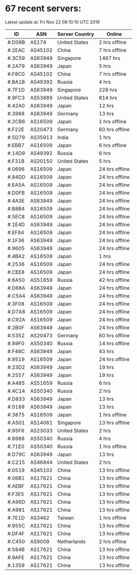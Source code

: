# 67 recent servers:

Latest update at: Fri Nov 22 08:10:10 UTC 2019

| ID | ASN | Server Country | Online |
| -- | --- | -------------- | ------ |
| #.D09B | AS174 | United States | 2 hrs offline |
| #.2EAC | AS45102 | China | 7 hrs offline |
| #.3C59 | AS63949 | Singapore | 1487 hrs |
| #.2A79 | AS63949 | Japan | 5 hrs |
| #.F8C0 | AS45102 | China | 7 hrs offline |
| #.BA1B | AS49392 | Russia | 4 hrs |
| #.7F1D | AS63949 | Singapore | 228 hrs |
| #.9FC3 | AS53889 | United States | 814 hrs |
| #.42A0 | AS63949 | Japan | 12 hrs |
| #.3988 | AS63949 | Germany | 13 hrs |
| #.2CB6 | AS16509 | Japan | 1 hrs offline |
| #.F22E | AS20473 | Germany | 60 hrs offline |
| #.5D79 | AS35913 | India | 1 hrs |
| #.EBB7 | AS16509 | Japan | 6 hrs offline |
| #.14D9 | AS49392 | Russia | 6 hrs |
| #.F31B | AS20150 | United States | 5 hrs |
| #.0696 | AS16509 | Japan | 24 hrs offline |
| #.84DD | AS16509 | Japan | 24 hrs offline |
| #.EA5A | AS16509 | Japan | 24 hrs offline |
| #.D0FB | AS16509 | Japan | 24 hrs offline |
| #.4A3E | AS63949 | Japan | 24 hrs offline |
| #.B8B4 | AS16509 | Japan | 24 hrs offline |
| #.5EC8 | AS16509 | Japan | 24 hrs offline |
| #.1E4D | AS63949 | Japan | 24 hrs offline |
| #.EF84 | AS16509 | Japan | 24 hrs offline |
| #.1F36 | AS63949 | Japan | 24 hrs offline |
| #.9605 | AS63949 | Japan | 24 hrs offline |
| #.4BA2 | AS16509 | Japan | 1 hrs |
| #.2536 | AS16509 | Japan | 24 hrs offline |
| #.CEE8 | AS16509 | Japan | 24 hrs offline |
| #.6A50 | AS51659 | Russia | 42 hrs offline |
| #.D68A | AS63949 | Japan | 24 hrs offline |
| #.C5A4 | AS63949 | Japan | 24 hrs offline |
| #.3F08 | AS16509 | Japan | 24 hrs offline |
| #.D7A8 | AS16509 | Japan | 24 hrs offline |
| #.C92A | AS16509 | Japan | 24 hrs offline |
| #.2B0F | AS63949 | Japan | 24 hrs offline |
| #.5352 | AS20473 | Germany | 60 hrs offline |
| #.89F0 | AS50340 | Russia | 14 hrs offline |
| #.F48C | AS63949 | Japan | 43 hrs |
| #.9519 | AS16509 | Japan | 24 hrs offline |
| #.23D2 | AS63949 | Japan | 19 hrs |
| #.2557 | AS63949 | Japan | 19 hrs |
| #.A485 | AS51659 | Russia | 6 hrs |
| #.4C14 | AS50340 | Russia | 2 hrs |
| #.D833 | AS63949 | Japan | 13 hrs |
| #.0189 | AS63949 | Japan | 13 hrs |
| #.3875 | AS16509 | Japan | 1 hrs offline |
| #.A501 | AS14061 | Singapore | 13 hrs offline |
| #.95F6 | AS23033 | United States | 2 hrs |
| #.8988 | AS50340 | Russia | 4 hrs |
| #.71E0 | AS50340 | Russia | 1 hrs offline |
| #.D79C | AS63949 | Japan | 13 hrs |
| #.C215 | AS46844 | United States | 2 hrs |
| #.0519 | AS45102 | China | 13 hrs offline |
| #.06B1 | AS17621 | China | 13 hrs offline |
| #.AEBF | AS17621 | China | 13 hrs offline |
| #.F3E5 | AS17621 | China | 13 hrs offline |
| #.A96D | AS17621 | China | 13 hrs offline |
| #.A981 | AS17621 | China | 13 hrs offline |
| #.7E1D | AS3462 | Taiwan | 1 hrs offline |
| #.955C | AS17621 | China | 13 hrs offline |
| #.DF4F | AS17621 | China | 13 hrs offline |
| #.C450 | AS9009 | Netherlands | 2 hrs offline |
| #.584B | AS17621 | China | 13 hrs offline |
| #.9AFE | AS17621 | China | 13 hrs offline |
| #.1359 | AS17621 | China | 13 hrs offline |


